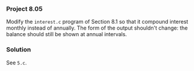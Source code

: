 ### Project 8.05
Modify the `interest.c` program of Section 8.1 so that it compound interest
monthly instead of annually. The form of the output shouldn't change: the
balance should still be shown at annual intervals.

### Solution
See `5.c`.
